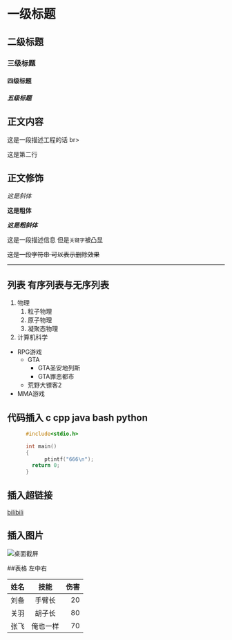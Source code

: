 

# 一级标题
## 二级标题
### 三级标题
#### 四级标题
##### 五级标题

## 正文内容
这是一段描述工程的话 br>

这是第二行

## 正文修饰

*这是斜体*

**这是粗体**

***这是粗斜体***

这是一段描述信息 但是`关键字`被凸显

~~这是一段字符串 可以表示删除效果~~

*****

## 列表 有序列表与无序列表
1. 物理
   1. 粒子物理
   2. 原子物理
   3. 凝聚态物理
2. 计算机科学

* RPG游戏
  * GTA
    * GTA圣安地列斯
    * GTA罪恶都市
  * 荒野大镖客2
* MMA游戏

## 代码插入 c cpp java bash python
```c
      #include<stdio.h>

      int main()
      {
            ptintf("666\n");
	    return 0;
      }
```

## 插入超链接

[bilibili](https://www.bilibili.com "点击进入b站")

## 插入图片
![桌面截屏](C://Users//王宇佳//Desktop//1.jpg "图片01")

##表格 左中右

姓名|技能|伤害 
--|:--:|--:
刘备|手臂长|20
关羽|胡子长|80
张飞|俺也一样|70

